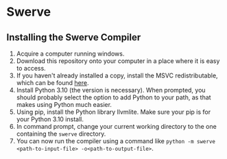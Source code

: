 # Swerve
## Installing the Swerve Compiler
1. Acquire a computer running windows.
2. Download this repository onto your computer in a place where it is easy to access.
3. If you haven't already installed a copy, install the MSVC redistributable, which can be found
[here](https://docs.microsoft.com/en-US/cpp/windows/latest-supported-vc-redist?view=msvc-170).
4. Install Python 3.10 (the version is necessary). When prompted, you should probably select the 
option to add Python to your path, as that makes using Python much easier.
5. Using pip, install the Python library llvmlite. Make sure your pip is for your Python 3.10
install.
6. In command prompt, change your current working directory to the one containing the 
`swerve` directory.
7. You can now run the compiler using a command like `python -m swerve <path-to-input-file> -o<path-to-output-file>`.
